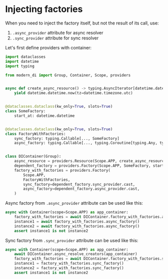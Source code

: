 # Injecting factories

When you need to inject the factory itself, but not the result of its call, use:

1. `.async_provider` attribute for async resolver
2. `.sync_provider` attribute for sync resolver

Let's first define providers with container:

```python
import dataclasses
import datetime
import typing

from modern_di import Group, Container, Scope, providers


async def create_async_resource() -> typing.AsyncIterator[datetime.datetime]:
    yield datetime.datetime.now(tz=datetime.timezone.utc)


@dataclasses.dataclass(kw_only=True, slots=True)
class SomeFactory:
    start_at: datetime.datetime


@dataclasses.dataclass(kw_only=True, slots=True)
class FactoryWithFactories:
    sync_factory: typing.Callable[..., SomeFactory]
    async_factory: typing.Callable[..., typing.Coroutine[typing.Any, typing.Any, SomeFactory]]


class DIContainer(Group):
    async_resource = providers.Resource(Scope.APP, create_async_resource)
    dependent_factory = providers.Factory(Scope.APP, SomeFactory, start_at=async_resource.cast)
    factory_with_factories = providers.Factory(
        Scope.APP,
        FactoryWithFactories,
        sync_factory=dependent_factory.sync_provider.cast,
        async_factory=dependent_factory.async_provider.cast,
    )
```

Async factory from `.async_provider` attribute can be used like this:
```python
async with Container(scope=Scope.APP) as app_container:
    factory_with_factories = await DIContainer.factory_with_factories.async_resolve(app_container)
    instance1 = await factory_with_factories.async_factory()
    instance2 = await factory_with_factories.async_factory()
    assert instance1 is not instance2
```

Sync factory from `.sync_provider` attribute can be used like this:
```python
async with Container(scope=Scope.APP) as app_container:
    await DIContainer.async_resolve_creators(app_container)
    factory_with_factories = await DIContainer.factory_with_factories.sync_resolve(app_container)
    instance1 = factory_with_factories.sync_factory()
    instance2 = factory_with_factories.sync_factory()
    assert instance1 is not instance2
```
